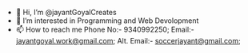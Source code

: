 - 👋 Hi, I’m @jayantGoyalCreates
- 👀 I’m interested in Programming and Web Devolopment
- 📫 How to reach me Phone No:- 9340992250;            Email:- jayantgoyal.work@gmail.com;           Alt. Email:- soccerjayant@gmail.com;  

<!---
jayantGoyalCreates/jayantGoyalCreates is a ✨ special ✨ repository because its `README.md` (this file) appears on your GitHub profile.
You can click the Preview link to take a look at your changes.
--->
